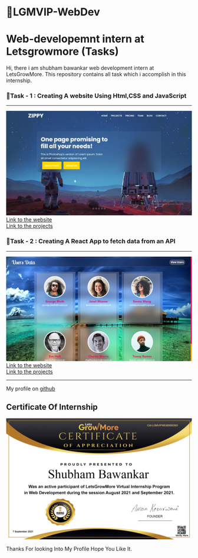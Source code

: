 # 🎯LGMVIP-WebDev
<h1>Web-developemnt intern at  Letsgrowmore (Tasks)</h1>
<p>
Hi, there i am  shubham bawankar web development intern at LetsGrowMore.
This repository  contains all  task  which  i accomplish in this internship.
</p>

<h3>🎯Task - 1 : Creating  A website Using Html,CSS and JavaScript</h3> 
<hr/>
<img src="/Task-1/screenshot/Screenshot (366).png" />
<a href="https://goofy-bardeen-81ee5e.netlify.app/">Link to the website</a>
<br/>
<a href="https://github.com/Shubham56-droid/LGMVIP-WebDev/tree/main/Task-1">Link to the projects</a>
<br/>
<h3>🎯Task - 2 : Creating A React App to fetch data from an API </h3> 
<hr/>
<img src="/Task-2/Screenshot (354).png" />
<a href="https://festive-joliot-474bea.netlify.app/">Link to the website</a>
<br/>
<a href="https://github.com/Shubham56-droid/LGMVIP-WebDev/tree/main/Task-2">Link to the projects</a>
<hr/>
My profile on <a href="https://github.com/Shubham56-droid">github</a>
<h2>Certificate Of Internship</h2>
<img src="./certificate/certificate.png"/>
<p>Thanks For looking Into My Profile Hope You Like It.</p>

